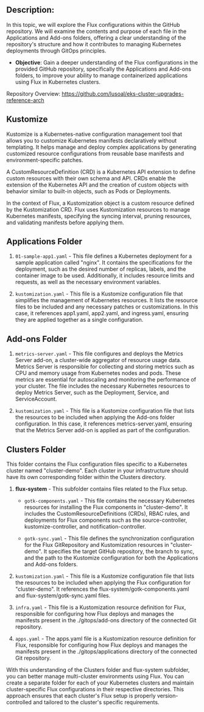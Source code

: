 ## Description:

In this topic, we will explore the Flux configurations within the GitHub repository. We will examine the contents and purpose of each file in the Applications and Add-ons folders, offering a clear understanding of the repository's structure and how it contributes to managing Kubernetes deployments through GitOps principles.

- **Objective**: Gain a deeper understanding of the Flux configurations in the provided GitHub repository, specifically the Applications and Add-ons folders, to improve your ability to manage containerized applications using Flux in Kubernetes clusters.

Repository Overview: https://github.com/lusoal/eks-cluster-upgrades-reference-arch


## Kustomize
Kustomize is a Kubernetes-native configuration management tool that allows you to customize Kubernetes manifests declaratively without templating. It helps manage and deploy complex applications by generating customized resource configurations from reusable base manifests and environment-specific patches.

A CustomResourceDefinition (CRD) is a Kubernetes API extension to define custom resources with their own schema and API. CRDs enable the extension of the Kubernetes API and the creation of custom objects with behavior similar to built-in objects, such as Pods or Deployments.

In the context of Flux, a Kustomization object is a custom resource defined by the Kustomization CRD. Flux uses Kustomization resources to manage Kubernetes manifests, specifying the syncing interval, pruning resources, and validating manifests before applying them.

## Applications Folder

1. `01-sample-app1.yaml` - This file defines a Kubernetes deployment for a sample application called "nginx". It contains the specifications for the deployment, such as the desired number of replicas, labels, and the container image to be used. Additionally, it includes resource limits and requests, as well as the necessary environment variables.

4. `kustomization.yaml` - This file is a Kustomize configuration file that simplifies the management of Kubernetes resources. It lists the resource files to be included and any necessary patches or customizations. In this case, it references app1.yaml, app2.yaml, and ingress.yaml, ensuring they are applied together as a single configuration.

## Add-ons Folder

1. `metrics-server.yaml` - This file configures and deploys the Metrics Server add-on, a cluster-wide aggregator of resource usage data. Metrics Server is responsible for collecting and storing metrics such as CPU and memory usage from Kubernetes nodes and pods. These metrics are essential for autoscaling and monitoring the performance of your cluster. The file includes the necessary Kubernetes resources to deploy Metrics Server, such as the Deployment, Service, and ServiceAccount.

2. `kustomization.yaml` - This file is a Kustomize configuration file that lists the resources to be included when applying the Add-ons folder configuration. In this case, it references metrics-server.yaml, ensuring that the Metrics Server add-on is applied as part of the configuration.

## Clusters Folder
This folder contains the Flux configuration files specific to a Kubernetes cluster named "cluster-demo". Each cluster in your infrastructure should have its own corresponding folder within the Clusters directory.

1. **flux-system** - This subfolder contains files related to the Flux setup.
    - `gotk-components.yaml` - This file contains the necessary Kubernetes resources for installing the Flux components in "cluster-demo". It includes the CustomResourceDefinitions (CRDs), RBAC rules, and deployments for Flux components such as the source-controller, kustomize-controller, and notification-controller.

    - `gotk-sync.yaml` - This file defines the synchronization configuration for the Flux GitRepository and Kustomization resources in "cluster-demo". It specifies the target GitHub repository, the branch to sync, and the path to the Kustomize configuration for both the Applications and Add-ons folders.

2. `kustomization.yaml` - This file is a Kustomize configuration file that lists the resources to be included when applying the Flux configuration for "cluster-demo". It references the flux-system/gotk-components.yaml and flux-system/gotk-sync.yaml files.

3. `infra.yaml` - This file is a Kustomization resource definition for Flux, responsible for configuring how Flux deploys and manages the manifests present in the ./gitops/add-ons directory of the connected Git repository.

4. `apps.yaml` - The apps.yaml file is a Kustomization resource definition for Flux, responsible for configuring how Flux deploys and manages the manifests present in the ./gitops/applications directory of the connected Git repository.

With this understanding of the Clusters folder and flux-system subfolder, you can better manage multi-cluster environments using Flux. You can create a separate folder for each of your Kubernetes clusters and maintain cluster-specific Flux configurations in their respective directories. This approach ensures that each cluster's Flux setup is properly version-controlled and tailored to the cluster's specific requirements.
